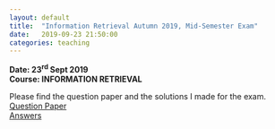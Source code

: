 ```yaml
---
layout: default
title:  "Information Retrieval Autumn 2019, Mid-Semester Exam"
date:   2019-09-23 21:50:00
categories: teaching
---
```


**Date: 23$^\text{rd}$ Sept 2019** <br>
**Course: INFORMATION RETRIEVAL**

Please find the question paper and the solutions I made for the exam. <br>
[Question Paper](https://drive.google.com/file/d/1k4SzAU_rpM9rR6JUUZTRlUM19Nd17L46/view?usp=sharing) <br>
[Answers](https://drive.google.com/file/d/1i5enWBjGvY_B37oO1DKeryfo-G_zuAKs/view?usp=sharing) <br>
